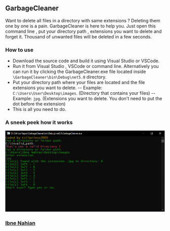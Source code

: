 ## GarbageCleaner

Want to delete all files in a directory with same extensions ? Deleting them one by one is a pain.
GarbageCleaner is here to help you. Just open this command line , put your directory path , extensions you want to delete and forget it. Thousand of unwanted files will be deleted in a few seconds.

### How to use

- Download the source code and build it using Visual Studio or VSCode.
- Run it from Visual Studio , VSCode or command line. Alternatively you can run it by clicking the GarbageCleaner.exe file located inside `\GarbageCleaner\bin\Debug\net5.0` directory.
- Put your directory path where your files are located and the file extensions you want to delete.
  -- Example: `C:\Users\User\Desktop\images`. (Directory that contains your files)
  -- Example: `jpg`. (Extensions you want to delete. You don't need to put the dot before the extension)
- This is all you need to do.

### A sneek peek how it works

![GarbageCleaner](https://github.com/evilprince2009/GarbageCleaner/blob/main/image/screenshot.png)

### [Ibne Nahian](https://www.facebook.com/evilprince2009)
